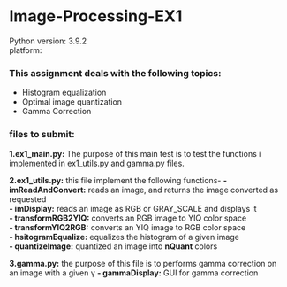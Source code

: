 # Image-Processing-EX1 
 
 Python version: 3.9.2  
 platform:  

 ### This assignment deals with the following topics:
- Histogram equalization
- Optimal image quantization
- Gamma Correction

 ### files to submit:
**1.ex1_main.py:** The purpose of this main test is to test the functions i implemented in ex1_utils.py and gamma.py files.

**2.ex1_utils.py:** this file implement the following functions-
**- imReadAndConvert:** reads an image, and returns the image converted as requested  
**- imDisplay:** reads an image as RGB or GRAY_SCALE and displays it  
**- transformRGB2YIQ:** converts an RGB image to YIQ color space  
**- transformYIQ2RGB:** converts an YIQ image to RGB color space  
**- hsitogramEqualize:** equalizes the histogram of a given image  
**- quantizeImage:** quantized an image into **nQuant** colors  

**3.gamma.py:** the purpose of this file is to performs gamma correction on an image with a given γ
**- gammaDisplay:** GUI for gamma correction 

